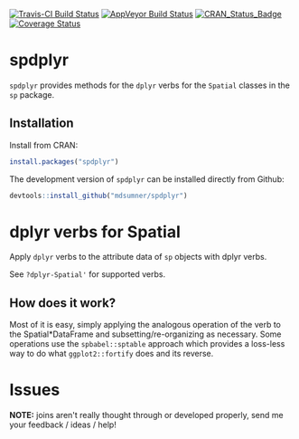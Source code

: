 
[![Travis-CI Build Status](https://travis-ci.org/mdsumner/spdplyr.svg?branch=master)](https://travis-ci.org/mdsumner/spdplyr) [![AppVeyor Build Status](https://ci.appveyor.com/api/projects/status/github/mdsumner/spdplyr?branch=master&svg=true)](https://ci.appveyor.com/project/mdsumner/spdplyr) [![CRAN\_Status\_Badge](http://www.r-pkg.org/badges/version/spdplyr)](https://cran.r-project.org/package=spdplyr) [![Coverage Status](https://img.shields.io/codecov/c/github/mdsumner/spdplyr/master.svg)](https://codecov.io/github/mdsumner/spdplyr?branch=master)

<!-- README.md is generated from README.Rmd. Please edit that file -->
spdplyr
=======

`spdplyr` provides methods for the `dplyr` verbs for the `Spatial` classes in the `sp` package.

Installation
------------

Install from CRAN:

``` r
install.packages("spdplyr")
```

The development version of `spdplyr` can be installed directly from Github:

``` r
devtools::install_github("mdsumner/spdplyr")
```

dplyr verbs for Spatial
=======================

Apply `dplyr` verbs to the attribute data of `sp` objects with dplyr verbs.

See `?dplyr-Spatial'` for supported verbs.

How does it work?
-----------------

Most of it is easy, simply applying the analogous operation of the verb to the Spatial\*DataFrame and subsetting/re-organizing as necessary. Some operations use the `spbabel::sptable` approach which provides a loss-less way to do what `ggplot2::fortify` does and its reverse.

Issues
======

**NOTE:** joins aren't really thought through or developed properly, send me your feedback / ideas / help!
